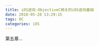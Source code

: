 ```yaml
---
title: iOS逆向-ObjectiveC相关的iOS逆向基础
date: 2018-05-28 13:29:15
tags: OC
categories: iOS
---
```

 
 
 
 第五章...